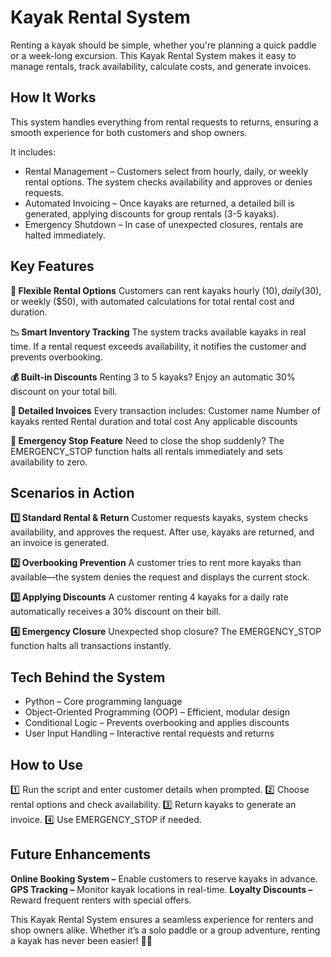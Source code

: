 # Kayak Rental System
Renting a kayak should be simple, whether you're planning a quick paddle or a week-long excursion. This Kayak Rental System makes it easy to manage rentals, track availability, calculate costs, and generate invoices.

## How It Works
This system handles everything from rental requests to returns, ensuring a smooth experience for both customers and shop owners. 

It includes:
  - Rental Management – Customers select from hourly, daily, or weekly rental options. The system checks availability and approves or denies requests.
  - Automated Invoicing – Once kayaks are returned, a detailed bill is generated, applying discounts for group rentals (3-5 kayaks).
  - Emergency Shutdown – In case of unexpected closures, rentals are halted immediately.
    
## Key Features
  **🛶 Flexible Rental Options**
        Customers can rent kayaks hourly ($10), daily ($30), or weekly ($50), with automated calculations for total rental cost and duration.

  **📉 Smart Inventory Tracking**
        The system tracks available kayaks in real time.
        If a rental request exceeds availability, it notifies the customer and prevents overbooking.
        
  **💰 Built-in Discounts**
        Renting 3 to 5 kayaks? Enjoy an automatic 30% discount on your total bill.

  **📝 Detailed Invoices**
        Every transaction includes:
        Customer name
        Number of kayaks rented
        Rental duration and total cost
        Any applicable discounts

  **🚨 Emergency Stop Feature**
        Need to close the shop suddenly? The EMERGENCY_STOP function halts all rentals immediately and sets availability to zero.

## Scenarios in Action

  **1️⃣ Standard Rental & Return**
        Customer requests kayaks, system checks availability, and approves the request.
        After use, kayaks are returned, and an invoice is generated.
        
  **2️⃣ Overbooking Prevention**
        A customer tries to rent more kayaks than available—the system denies the request and displays the current stock.
        
  **3️⃣ Applying Discounts**
        A customer renting 4 kayaks for a daily rate automatically receives a 30% discount on their bill.
        
  **4️⃣ Emergency Closure**
        Unexpected shop closure? The EMERGENCY_STOP function halts all transactions instantly.
        
## Tech Behind the System
- Python – Core programming language
- Object-Oriented Programming (OOP) – Efficient, modular design
- Conditional Logic – Prevents overbooking and applies discounts
- User Input Handling – Interactive rental requests and returns
  
## How to Use
1️⃣ Run the script and enter customer details when prompted.
2️⃣ Choose rental options and check availability.
3️⃣ Return kayaks to generate an invoice.
4️⃣ Use EMERGENCY_STOP if needed.

## Future Enhancements
**Online Booking System –** Enable customers to reserve kayaks in advance.
**GPS Tracking –** Monitor kayak locations in real-time.
**Loyalty Discounts –** Reward frequent renters with special offers.


This Kayak Rental System ensures a seamless experience for renters and shop owners alike. Whether it’s a solo paddle or a group adventure, renting a kayak has never been easier! 🚣‍♂️
